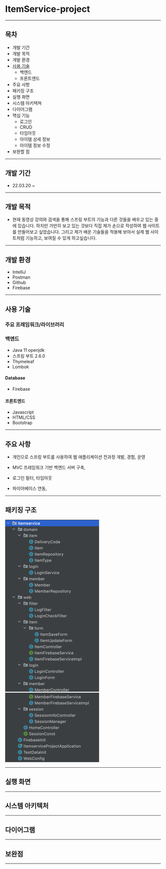 # ItemService-project

---
## 목차

- 개발 기간
- 개발 목적
- 개발 환경
- [사용 기술](#index)
  + 백엔드
  + 프론트엔드
- 주요 사항
- 패키징 구조
- 실행 화면
- 시스템 아키텍쳐
- 다이어그램
- 핵심 기능
  + 로그인
  + CRUD
  + 타임아웃
  + 아이템 상세 정보
  + 아이템 정보 수정
- 보완할 점


---

## 개발 기간
- 22.03.20 ~



---

## 개발 목적
- 현재 동영상 강의와 검색을 통해 스프링 부트의 기능과 다른 것들을 배우고 있는 중에 있습니다. 하지만 가만히 보고 있는 것보다 직접 제가 손으로 작성하여 웹 사이트를 만들어보고 싶었습니다. 그리고 제가 배운 기술들을 적용해 보아서 실제 웹 사이트처럼 기능하고, 보여질 수 있게 하고싶습니다.
---

## 개발 환경
- IntelliJ
- Postman
- Github
- Firebase


---

## 사용 기술

### 주요 프레임워크/라이브러리

### 백엔드
+ Java 11 openjdk
 + 스프링 부트 2.6.0
 + Thymeleaf
 + Lombok

#### Database
  * Firebase



#### 프론트엔드
  + Javascript
  + HTML/CSS
  + Bootstrap
---

## 주요 사항

* 개인으로 스프링 부트를 사용하여 웹 애플리케이션 전과정 개발, 경험, 운영

* MVC 프레임워크 기반 백엔드 서버 구축,

* 로그인 필터, 타임아웃

* 파이어베이스 연동,

---
## 패키징 구조

![img.png](img.png)![img_1.png](img_1.png)


---

## 실행 화면



---

## 시스템 아키텍처



---

## 다이어그램


---

## 보완점



---
